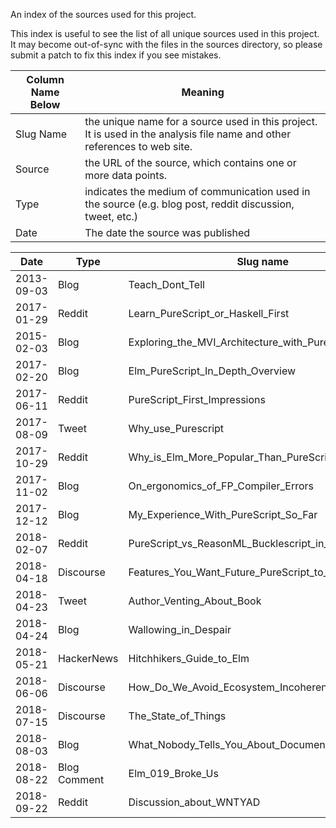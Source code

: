 An index of the sources used for this project.

This index is useful to see the list of all unique sources used in this project. It may become out-of-sync with the files in the sources directory, so please submit a patch to fix this index if you see mistakes.

| Column Name Below | Meaning
| - | - |
| Slug Name | the unique name for a source used in this project. It is used in the analysis file name and other references to web site.
| Source | the URL of the source, which contains one or more data points.
| Type | indicates the medium of communication used in the source (e.g. blog post, reddit discussion, tweet, etc.)
| Date | The date the source was published

| Date | Type | Slug name | Source |
| - | - | - | - |
| 2013-09-03 | Blog | Teach_Dont_Tell | http://stevelosh.com/blog/2013/09/teach-dont-tell/
| 2017-01-29 | Reddit | Learn_PureScript_or_Haskell_First | https://www.reddit.com/r/haskell/comments/5quf5y/learn_purescript_or_haskell_first/ |
| 2015-02-03 | Blog | Exploring_the_MVI_Architecture_with_PureScript_Puzzler | http://fluffynukeit.com/exploring-the-mvi-architecture-with-purescript-puzzler/
| 2017-02-20 | Blog | Elm_PureScript_In_Depth_Overview | https://alpacaaa.net/blog/post/elm-purescript-in-depth-overview/
| 2017-06-11 | Reddit | PureScript_First_Impressions | https://reddit.com/r/purescript/comments/8qaiwl/purescript_first_impressions/ |
| 2017-08-09 | Tweet | Why_use_Purescript | https://twitter.com/paf31/status/895350468360028160
| 2017-10-29 | Reddit | Why_is_Elm_More_Popular_Than_PureScript | https://www.reddit.com/r/haskell/comments/79i7h9/why_is_elm_more_popular_than_purescript/ |
| 2017-11-02 | Blog | On_ergonomics_of_FP_Compiler_Errors | http://metaleap.net/blog.ergonomic-purescript-error-messages.html#My%20take:
| 2017-12-12 | Blog | My_Experience_With_PureScript_So_Far | https://sadraskol.com/posts/my-experience-with-purescript-so-far |
| 2018-02-07 | Reddit | PureScript_vs_ReasonML_Bucklescript_in_2018 | https://www.reddit.com/r/functionalprogramming/comments/7vveeu/purescript_vs_reasonmlbucklescript_in_2018/
| 2018-04-18 | Discourse | Features_You_Want_Future_PureScript_to_Not_Have | https://discourse.purescript.org/t/features-you-want-future-purescript-to-not-have/115 |
| 2018-04-23 | Tweet | Author_Venting_About_Book | https://twitter.com/marick/status/988453595220795392
| 2018-04-24 | Blog | Wallowing_in_Despair | https://gist.github.com/marick/e8b01375309fafaefb879c4840b6da75 |
| 2018-05-21 | HackerNews | Hitchhikers_Guide_to_Elm | https://news.ycombinator.com/item?id=17127821 < https://news.ycombinator.com/item?id=17125882 |
| 2018-06-06 | Discourse | How_Do_We_Avoid_Ecosystem_Incoherence | https://discourse.purescript.org/t/how-do-we-avoid-ecosystem-incoherence-in-the-future/209/ |
| 2018-07-15 | Discourse | The_State_of_Things | https://discourse.purescript.org/t/the-state-of-things/282 |
| 2018-08-03 | Blog | What_Nobody_Tells_You_About_Documentation | https://www.divio.com/blog/documentation/
| 2018-08-22 | Blog Comment | Elm_019_Broke_Us | https://dev.to/wires/comment/52l3 < https://dev.to/kspeakman/elm-019-broke-us--khn |
| 2018-09-22 | Reddit | Discussion_about_WNTYAD | https://www.reddit.com/r/programming/comments/9i0jgh/what_nobody_tells_you_about_documentation/
